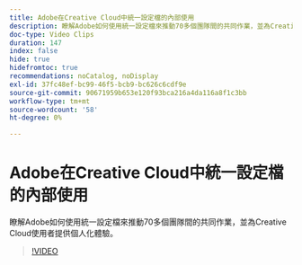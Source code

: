 ```yaml
---
title: Adobe在Creative Cloud中統一設定檔的內部使用
description: 瞭解Adobe如何使用統一設定檔來推動70多個團隊間的共同作業，並為Creative Cloud使用者提供個人化體驗。
doc-type: Video Clips
duration: 147
index: false
hide: true
hidefromtoc: true
recommendations: noCatalog, noDisplay
exl-id: 37fc48ef-bc99-46f5-bcb9-bc626c6cdf9e
source-git-commit: 90671959b653e120f93bca216a4da116a8f1c3bb
workflow-type: tm+mt
source-wordcount: '58'
ht-degree: 0%

---
```


# Adobe在Creative Cloud中統一設定檔的內部使用

瞭解Adobe如何使用統一設定檔來推動70多個團隊間的共同作業，並為Creative Cloud使用者提供個人化體驗。

<!-- 62_S655_3442541_146_adobes-internal-use-of-unified-profiles-for-creative-cloud -->
>[!VIDEO](https://video.tv.adobe.com/v/3458283/?learn=on&enablevpops=true)
